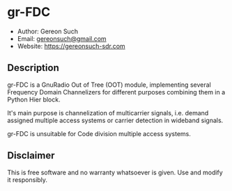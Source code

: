 # gr-FDC

* Author:  Gereon Such
* Email:   gereonsuch@gmail.com
* Website: https://gereonsuch-sdr.com

## Description

gr-FDC is a GnuRadio Out of Tree (OOT) module, implementing several Frequency Domain Channelizers for different purposes combining them in a Python Hier block. 

It's main purpose is channelization of multicarrier signals, i.e. demand assigned multiple access systems or carrier detection in wideband signals. 

gr-FDC is unsuitable for Code division multiple access systems. 

## Disclaimer

This is free software and no warranty whatsoever is given. Use and modify it responsibly. 
